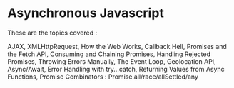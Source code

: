 # Asynchronous Javascript

These are the topics covered :

AJAX, XMLHttpRequest, How the Web Works, Callback Hell, Promises and the Fetch API, Consuming and Chaining Promises, Handling Rejected Promises, Throwing Errors Manually, The Event Loop, Geolocation API, Async/Await, Error Handling with try...catch, Returning Values from Async Functions, Promise Combinators : Promise.all/race/allSettled/any
